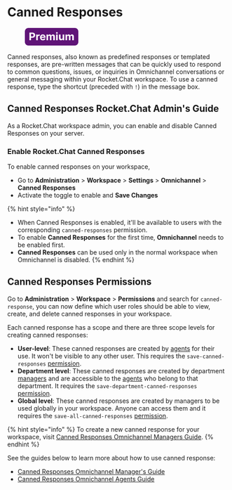 # Canned Responses

<figure><img src="../../../.gitbook/assets/Premium.svg" alt=""><figcaption></figcaption></figure>

Canned responses, also known as predefined responses or templated responses, are pre-written messages that can be quickly used to respond to common questions, issues, or inquiries in Omnichannel conversations or general messaging within your Rocket.Chat workspace. To use a canned response, type  the shortcut (preceded with `!`) in the message  box.

## Canned Responses Rocket.Chat Admin's Guide

As a Rocket.Chat workspace admin, you can enable and disable Canned Responses on your server.

### Enable Rocket.Chat Canned Responses

To enable canned responses on your workspace,

* Go to **Administration** > **Workspace** > **Settings** > **Omnichannel** > **Canned Responses**
* Activate the toggle to enable and **Save Changes**

{% hint style="info" %}
* When Canned Responses is enabled, it'll be available to users with the corresponding `canned-responses` permission.
* To enable **Canned Responses** for the first time, **Omnichannel** needs to be enabled first.
* **Canned Responses** can be used only in the normal workspace when Omnichannel is disabled.
{% endhint %}

## Canned Responses Permissions

Go to **Administration** > **Workspace** > **Permissions** and search for `canned-response`, you can now define which user roles should be able to view, create, and delete canned responses in your workspace.

Each canned response has a scope and there are three scope levels for creating canned responses:

* **User-level**: These canned responses are created by [agents](../agents.md) for their use. It won't be visible to any other user. This requires the  `save-canned-responses` [permission](../../workspace-administration/permissions/).
* **Department level**: These canned responses are created by department [managers](../managers.md) and are accessible to the [agents](../agents.md) who belong to that department. It requires the  `save-department-canned-responses` [permission](../../workspace-administration/permissions/).
* **Global level**: These canned responses are created by managers to be used globally in your workspace. Anyone can access them and it requires the  `save-all-canned-responses` [permission](../../workspace-administration/permissions/).

{% hint style="info" %}
To create a new canned response for your workspace, visit [Canned Responses Omnichannel Managers Guide](canned-responses-omnichannel-managers-guide.md).
{% endhint %}

See the guides below to learn more about how to use canned response:

* [Canned Responses Omnichannel Manager's Guide](canned-responses-omnichannel-managers-guide.md)
* [Canned Responses Omnichannel Agents Guide](../../omnichannel-agents-guides/omnichannel-conversation.md#canned-responses)
